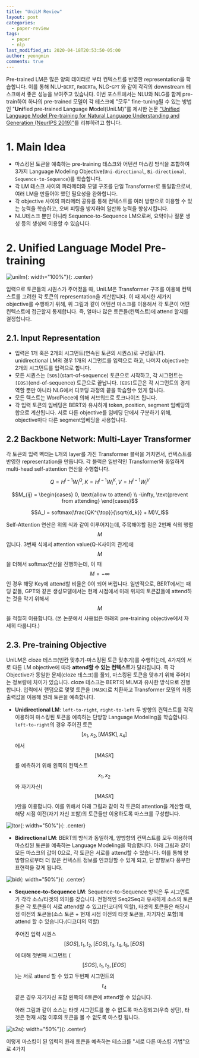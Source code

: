 ```yaml
---
title: "UniLM Review"
layout: post
categories:
  - paper-review
tags:
  - paper
  - nlp
last_modified_at: 2020-04-18T20:53:50-05:00
author: yeongmin
comments: true
---
```


Pre-trained LM은 많은 양의 데이터로 부터 컨텍스트를 반영한 representation을 학습합니다. 이를 통해 NLU-`BERT`, `RoBERTa`, NLG-`GPT` 와 같이 각각의 downstream 테스크에서 좋은 성능을 보여주고 있습니다. 이번 포스트에서는 NLU와 NLG를 함께 pre-train하여 하나의 pre-trained 모델이 각 테스크에 "모두" fine-tuning될 수 있는 방법인 "**Uni**fied pre-trained **L**anguage **M**odel(UniLM)"를 제시한 논문 ["Unified Language Model Pre-training for Natural Language Understanding and Generation (NeurIPS 2019)"](https://arxiv.org/abs/1905.03197)를 리뷰하려고 합니다.

# 1. Main Idea

- 마스킹된 토큰을 예측하는 pre-training 테스크와 어텐션 마스킹 방식을 조합하여 3가지 Language Modeling Objective(`Uni-directional`, `Bi-directional`, `Sequence-to-Sequence`)를 학습합니다.
- 각 LM 테스크 사이의 파라메터와 모델 구조를 단일 Transformer로 통일함으로써, 여러 LM을 만들어야 했던 필요성을 완화합니다.
- 각 objective 사이의 파라메터 공유를 통해 컨텍스트를 여러 방향으로 이용할 수 있는 능력을 학습하고, 오버 피팅을 방지하여 일반화 능력을 향상시킵니다.
- NLU테스크 뿐만 아니라 Sequence-to-Sequence LM으로써, 요약이나 질문 생성 등의 생성에 이용할 수 있습니다.

# 2. Unified Language Model Pre-training

![unilm](/images/unilm/unilm.png){: width="100%"}{: .center}

입력으로 토큰들의 시퀀스가 주어졌을 때, UniLM은 Transformer 구조를 이용해 컨텍스트를 고려한 각 토큰의 representation을 계산합니다. 이 때 제시한 세가지 objective를 수행하기 위해, 위 그림과 같이 어텐션 마스크를 이용해서 각 토큰이 어떤 컨텍스트에 접근할지 통제합니다. 즉, 얼마나 많은 토큰들(컨텍스트)에 attend 할지를 결정합니다.

## 2.1. Input Representation

- 입력은 1개 혹은 2개의 시그먼트(연속된 토큰의 시퀀스)로 구성됩니다. unidirectional LM의 경우 1개의 시그먼트를 입력으로 하고, 나머지 objective는 2개의 시그먼트를 입력으로 합니다.
- 모든 시퀀스는 `[SOS]`(start-of-sequence) 토큰으로 시작하고, 각 시그먼트는 `[EOS]`(end-of-sequence) 토큰으로 끝납니다. `[EOS]`토큰은 각 시그먼트의 경계 역할 뿐만 아니라 NLG에서 디코딩 과정의 끝을 학습할수 있게 합니다.
- 모든 텍스트는 WordPiece에 의해 서브워드로 토크나이즈 됩니다.
- 각 입력 토큰의 임베딩은 BERT와 유사하게 token, position, segment 임베딩의 합으로 계산됩니다. 서로 다른 objective를 임베딩 단에서 구분하기 위해, objective마다 다른 segment임베딩을 사용합니다.

## 2.2 Backbone Network: Multi-Layer Transformer

각 토큰의 입력 벡터는 L개의 layer를 가진 Transformer 블럭을 거치면서, 컨텍스트를 반영한 representation을 만듭니다. 각 블럭은 일반적인 Transformer와 동일하게 multi-head self-attention 연산을 수행합니다.

$$Q=H^{l-1}W_l^Q, K=H^{l-1}W_l^K, V=H^{l-1}W_l^V$$

$$M_{ij} = \begin{cases} 0, \text{allow to attend} \\ -\infty, \text{prevent from attending} \end{cases}$$

$$A_l = softmax(\frac{QK^{\top}}{\sqrt{d_k}} + M)V_l$$

Self-Attention 연산은 위의 식과 같이 이루어지는데, 주목해야할 점은 2번째 식의 행렬 $$M$$입니다. 3번째 식에서 attention value(Q-K사이의 관계)에 $$M$$을 더해서 softmax연산을 진행하는데, 이 때 $$M=-\infty$$ 인 경우 해당 Key에 attend할 비율은 0이 되어 버립니다. 일반적으로, BERT에서는 패딩 값들, GPT와 같은 생성모델에서는 현제 시점에서 미래 위치의 토큰값들에 attend하는 것을 막기 위해서 $$M$$을 적절히 이용합니다. (본 논문에서 사용법은 아래의 pre-training objective에서 자세히 다룹니다.)

## 2.3. Pre-training Objective

UniLM은 cloze 테스크(빈칸 맞추기-마스킹된 토큰 맞추기)를 수행하는데, 4가지의 서로 다른 LM objective에 따라 **attend할 수 있는 컨텍스트**가 달라집니다. 즉 각 Objective가 동일한 문제(cloze 테스크)를 풀되, 마스킹된 토큰을 맞추기 위해 주어지는 정보량에 차이가 있습니다. cloze 테스크는 BERT의 MLM과 유사한 방식으로 진행합니다. 입력에서 랜덤으로 몇몇 토큰을 `[MASK]`로 치환하고 Transformer 모델의 최종 출력값을 이용해 원래 토큰을 예측합니다.

- **Unidirectional LM**: `left-to-right`, `right-to-left` 두 방향의 컨텍스트를 각각 이용하여 마스킹된 토큰을 예측하는 단방향 Language Modeling을 학습합니다. `left-to-right`의 경우 주어진 토큰 $$[x_1, x_2, [MASK], x_4]$$에서 $$[MASK]$$를 예측하기 위해 왼쪽의 컨텍스트 $$x_1, x_2$$와 자기자신($$[MASK]$$)만을 이용합니다. 이를 위해서 아래 그림과 같이 각 토큰의 attention을 계산할 때, 해당 시점 이전(자기 자신 포함)의 토큰들만 이용하도록 마스크를 구성합니다.

![ltor](/images/unilm/ltor.png){: width="50%"}{: .center}

- **Bidirectional LM**: BERT의 방식과 동일하게, 양방향의 컨텍스트를 모두 이용하여 마스킹된 토큰을 예측하는 Language Modeling을 학습합니다. 아래 그림과 같이 모든 마스크의 값이 0으로, 각 토큰은 서로를 attend할 수 있습니다. 이를 통해 양 방향으로부터 더 많은 컨텍스트 정보를 인코딩할 수 있게 되고, 단 뱡향보다 풍부한 표현력을 갖게 됩니다.

![bid](/images/unilm/bid.png){: width="50%"}{: .center}

- **Sequence-to-Sequence LM**: Sequence-to-Sequence 방식은 두 시그먼트가 각각 소스/타겟의 의미를 갖습니다. 전형적인 Seq2Seq과 유사하게 소스의 토큰들은 각 토큰들이 서로 attend할 수 있고(인코더의 역할), 타겟의 토큰들은 해당시점 이전의 토큰들(소스 토큰 + 현재 시점 이전의 타겟 토큰들, 자기자신 포함)에 attend 할 수 있습니다.(디코더의 역할)

    주어진 입력 시퀀스 $$[SOS], t_1, t_2, [EOS], t_3, t_4, t_5, [EOS]$$ 에 대해 첫번째 시그먼트 ($$[SOS], t_1, t_2, [EOS]$$)는 서로 attend 할 수 있고 두번째 시그먼트의 $$t_4$$같은 경우 자기자신 포함 왼쪽의 6토큰에 attend할 수 있습니다.

    아래 그림과 같이 소스는 타겟 시그먼트를 볼 수 없도록 마스킹되고(우측 상단), 타겟은 현재 시점 이후의 토큰을 볼 수 없도록 마스킹 됩니다.

![s2s](/images/unilm/s2s.png){: width="50%"}{: .center}

이렇게 마스킹이 된 입력의 원래 토큰을 예측하는 테스크를 "서로 다른 마스킹 기법"으로 4가지